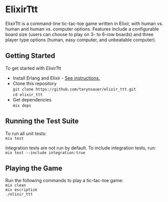 # ElixirTtt
ElixirTtt is a command-line tic-tac-toe game written in Elixir, with human vs. human and human vs.
computer options. Features include a configurable board size (users can choose
to play on 3- to 6-row boards) and three player type options (human, easy computer, and unbeatable computer).

## Getting Started
To get started with ElixirTtt
- Install Erlang and Elixir - [See
  instructions.](http://elixir-lang.org/getting_started/1.html) 
- Clone this repository  
`git clone https://github.com/tarynsauer/elixir_ttt.git`  
`cd elixir_ttt`  
- Get dependencies  
`mix deps`

## Running the Test Suite
To run all unit tests:  
`mix test`

Integration tests are not run by default. To include integration tests, run:  
`mix test --include integration:true`

## Playing the Game
Run the following commands to play a tic-tac-toe game:  
`mix clean`  
`mix escriptize`  
`./elixir_ttt`  

